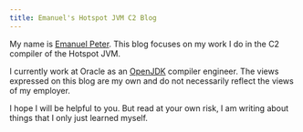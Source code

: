 ```yaml
---
title: Emanuel's Hotspot JVM C2 Blog
---
```


My name is [Emanuel Peter](https://github.com/eme64). This blog focuses on my work I do in the C2 compiler of the Hotspot JVM.

I currently work at Oracle as an [OpenJDK](http://openjdk.java.net/) compiler engineer. The views expressed on this blog are my own and do not necessarily reflect the views of my employer.

I hope I will be helpful to you. But read at your own risk, I am writing about things that I only just learned myself.
